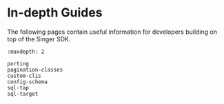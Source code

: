 # In-depth Guides

The following pages contain useful information for developers building on top of the Singer SDK.

```{toctree}
:maxdepth: 2

porting
pagination-classes
custom-clis
config-schema
sql-tap
sql-target
```
